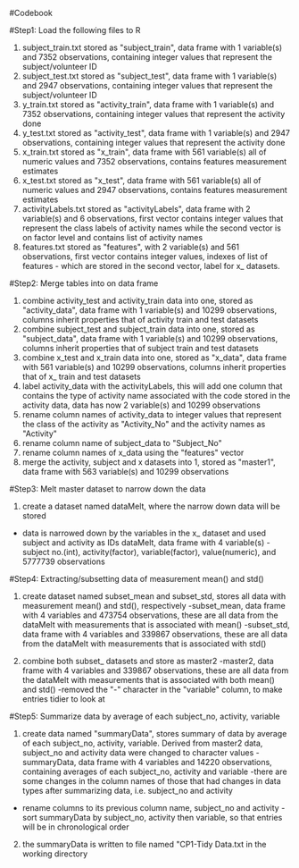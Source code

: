 #Codebook

#Step1: Load the following files to R
1. subject_train.txt stored as "subject_train", data frame with 1 variable(s) and 7352 observations, containing integer values that represent the subject/volunteer ID 
2. subject_test.txt stored as "subject_test", data frame with 1 variable(s) and 2947 observations, containing integer values that represent the subject/volunteer ID 
3. y_train.txt stored as "activity_train", data frame with 1 variable(s) and 7352 observations, containing integer values that represent the activity done 
2. y_test.txt stored as "activity_test", data frame with 1 variable(s) and 2947 observations, containing integer values that represent the activity done 
1. x_train.txt stored as "x_train", data frame with 561 variable(s) all of numeric values and 7352 observations, contains features measurement estimates 
2. x_test.txt stored as "x_test", data frame with 561 variable(s) all of numeric values and 2947 observations, contains features measurement estimates 
1. activityLabels.txt stored as "activityLabels", data frame with 2 variable(s) and 6 observations, first vector contains integer values that represent the class labels of activity names while the second vector is on factor level and contains list of activity names
2. features.txt stored as "features", with 2 variable(s) and 561 observations, first vector contains integer values, indexes of list of features - which are stored in the second vector, label for x_ datasets.

#Step2: Merge tables into on data frame
1. combine activity_test and activity_train data into one, stored as "activity_data", data frame with 1 variable(s) and 10299 observations, columns inherit properties that of activity train and test datasets
2. combine subject_test and subject_train data into one, stored as "subject_data", data frame with 1 variable(s) and 10299 observations, columns inherit properties that of subject train and test datasets
3. combine x_test and x_train data into one, stored as "x_data", data frame with 561 variable(s) and 10299 observations, columns inherit properties that of x_ train and test datasets
4. label activity_data with the activityLabels, this will add one column that contains the type of activity name associated with the code stored in the activity data, data has now 2 variable(s) and 10299 observations
5. rename column names of activity_data to integer values that represent the class of the activity as "Activity_No" and the activity names as "Activity"
6. rename column name of subject_data to "Subject_No"
7. rename column names of x_data using the "features" vector
8. merge the activity, subject and x datasets into 1, stored as "master1", data frame with 563 variable(s) and 10299 observations

#Step3: Melt master dataset to narrow down the data
1. create a dataset named dataMelt, where the narrow down data will be stored
- data is narrowed down by the variables in the x_ dataset and used subject and activity as IDs
dataMelt, data frame with 4 variable(s) - subject no.(int), activity(factor), variable(factor), value(numeric), and  5777739 observations

#Step4: Extracting/subsetting data of measurement mean() and std()
1. create dataset named subset_mean and subset_std, stores all data with measurement mean() and std(), respectively
-subset_mean, data frame with 4 variables and 473754 observations, these are all data from the dataMelt with measurements that is associated with mean()
-subset_std, data frame with 4 variables and 339867 observations, these are all data from the dataMelt with measurements that is associated with std()

2. combine both subset_ datasets and store as master2
-master2, data frame with 4 variables and 339867 observations, these are all data from the dataMelt with measurements that is associated with both mean() and std()
-removed the "-" character in the "variable" column, to make entries tidier to look at
			
#Step5: Summarize data by average of each subject_no, activity, variable
1. create data named "summaryData", stores summary of data by average of each subject_no, activity, variable. Derived from master2 data, subject_no and activity data were changed to character values
-summaryData, data frame with 4 variables and 14220 observations, containing averages of each subject_no, activity and variable
-there are some changes in the column names of those that had changes in data types after summarizing data, i.e. subject_no and activity
- rename columns to its previous column name, subject_no and activity
-sort summaryData by subject_no, activity then variable, so that entries will be in chronological order
2. the summaryData is written to file named "CP1-Tidy Data.txt in the working directory
	
